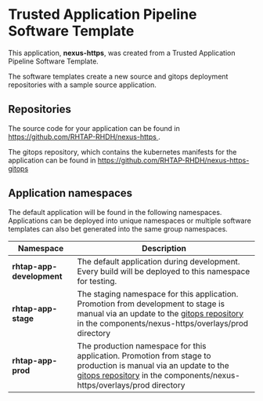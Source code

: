 # Trusted Application Pipeline Software Template

This application, **nexus-https**, was created from a Trusted Application Pipeline Software Template.

The software templates create a new source and gitops deployment repositories with a sample source application. 

## Repositories

The source code for your application can be found in [https://github.com/RHTAP-RHDH/nexus-https ](https://github.com/RHTAP-RHDH/nexus-https ).
 
The gitops repository, which contains the kubernetes manifests for the application can be found in 
[https://github.com/RHTAP-RHDH/nexus-https-gitops ](https://github.com/RHTAP-RHDH/nexus-https-gitops ) 

## Application namespaces 

The default application will be found in the following namespaces. Applications can be deployed into unique namespaces or multiple software templates can also bet generated into the same group namespaces.  

|  Namespace   |  Description   |  
| -------- | -------- |   
| **rhtap-app-development** | The default application during development. Every build will be deployed to this namespace for testing. | 
| **rhtap-app-stage** | The staging namespace for this application. Promotion from development to stage is manual via an update to the [gitops repository](https://github.com/RHTAP-RHDH/nexus-https-gitops ) in the components/nexus-https/overlays/prod directory |  
| **rhtap-app-prod** | The production namespace for this application. Promotion from stage to production is manual via an update to the [gitops repository](https://github.com/RHTAP-RHDH/nexus-https-gitops ) in the components/nexus-https/overlays/prod directory | 